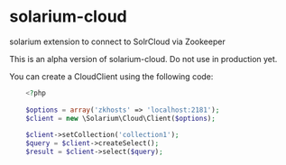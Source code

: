 # solarium-cloud
solarium extension to connect to SolrCloud via Zookeeper

This is an alpha version of solarium-cloud. Do not use in production yet.

You can create a CloudClient using the following code:

```php
    <?php
    
    $options = array('zkhosts' => 'localhost:2181');
    $client = new \Solarium\Cloud\Client($options);
    
    $client->setCollection('collection1');
    $query = $client->createSelect();
    $result = $client->select($query);
```